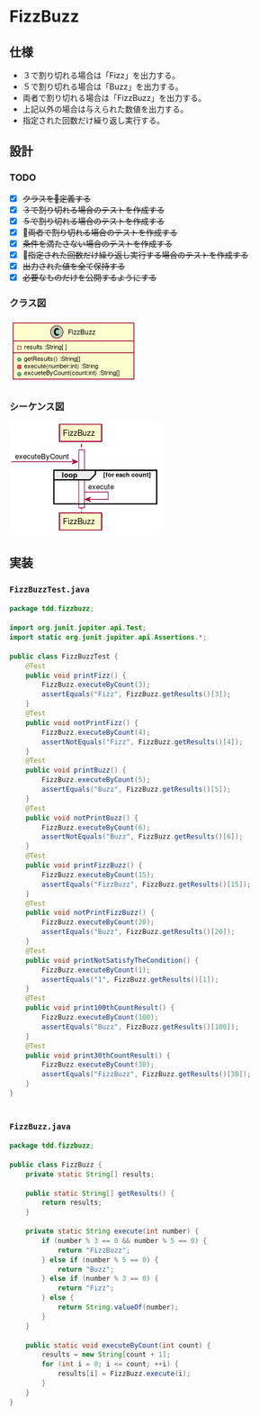   
  
# FizzBuzz
  
## 仕様
  
+ ３で割り切れる場合は「Fizz」を出力する。
+ ５で割り切れる場合は「Buzz」を出力する。
+ 両者で割り切れる場合は「FizzBuzz」を出力する。
+ 上記以外の場合は与えられた数値を出力する。
+ 指定された回数だけ繰り返し実行する。
  
## 設計
  
### TODO
  
+ [x] ~~クラスを定義する~~
+ [x] ~~３で割り切れる場合のテストを作成する~~
+ [x] ~~５で割り切れる場合のテストを作成する~~
+ [x] ~~両者で割り切れる場合のテストを作成する~~
+ [x] ~~条件を満たさない場合のテストを作成する~~
+ [x] ~~指定された回数だけ繰り返し実行する場合のテストを作成する~~
+ [x] ~~出力された値を全て保持する~~
+ [x] ~~必要なものだけを公開するようにする~~
  
### クラス図
  

![](./assets/e8d064149b1f1533be1aa0a12f272e560.png?0.9946724628762669)  
### シーケンス図
  

![](./assets/e8d064149b1f1533be1aa0a12f272e561.png?0.5501460698044596)  
  
## 実装
  
  
### `FizzBuzzTest.java`
  
```java
package tdd.fizzbuzz;
  
import org.junit.jupiter.api.Test;
import static org.junit.jupiter.api.Assertions.*;
  
public class FizzBuzzTest {
    @Test
    public void printFizz() {
        FizzBuzz.executeByCount(3);
        assertEquals("Fizz", FizzBuzz.getResults()[3]);
    }
    @Test
    public void notPrintFizz() {
        FizzBuzz.executeByCount(4);
        assertNotEquals("Fizz", FizzBuzz.getResults()[4]);
    }
    @Test
    public void printBuzz() {
        FizzBuzz.executeByCount(5);
        assertEquals("Buzz", FizzBuzz.getResults()[5]);
    }
    @Test
    public void notPrintBuzz() {
        FizzBuzz.executeByCount(6);
        assertNotEquals("Buzz", FizzBuzz.getResults()[6]);
    }
    @Test
    public void printFizzBuzz() {
        FizzBuzz.executeByCount(15);
        assertEquals("FizzBuzz", FizzBuzz.getResults()[15]);
    }
    @Test
    public void notPrintFizzBuzz() {
        FizzBuzz.executeByCount(20);
        assertEquals("Buzz", FizzBuzz.getResults()[20]);
    }
    @Test
    public void printNotSatisfyTheCondition() {
        FizzBuzz.executeByCount(1);
        assertEquals("1", FizzBuzz.getResults()[1]);
    }
    @Test
    public void print100thCountResult() {
        FizzBuzz.executeByCount(100);
        assertEquals("Buzz", FizzBuzz.getResults()[100]);
    }
    @Test
    public void print30thCountResult() {
        FizzBuzz.executeByCount(30);
        assertEquals("FizzBuzz", FizzBuzz.getResults()[30]);
    }
}
  
```  
### `FizzBuzz.java`
  
```java
package tdd.fizzbuzz;
  
public class FizzBuzz {
    private static String[] results;
  
    public static String[] getResults() {
        return results;
    }
  
    private static String execute(int number) {
        if (number % 3 == 0 && number % 5 == 0) {
            return "FizzBuzz";
        } else if (number % 5 == 0) {
            return "Buzz";
        } else if (number % 3 == 0) {
            return "Fizz";
        } else {
            return String.valueOf(number);
        }
    }
  
    public static void executeByCount(int count) {
        results = new String[count + 1];
        for (int i = 0; i <= count; ++i) {
            results[i] = FizzBuzz.execute(i);
        }
    }
}
  
```  
  
  